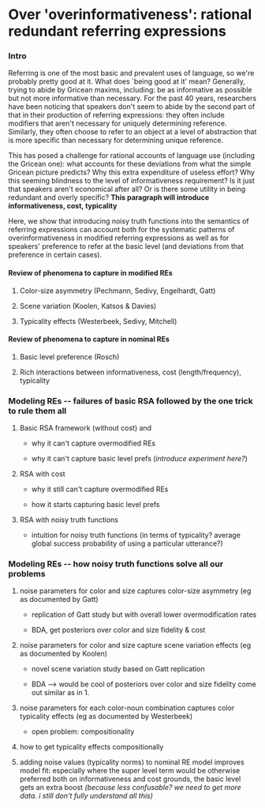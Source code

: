 # Over 'overinformativeness': rational redundant referring expressions

### Intro

Referring is one of the most basic and prevalent uses of language, so we're probably pretty good at it. What does `being good at it' mean? Generally, trying to abide by Gricean maxims, including: be as informative as possible but not more informative than necessary. For the past 40 years, researchers have been noticing that speakers don't seem to abide by the second part of that in their production of referring expressions: they often include modifiers that aren't necessary for uniquely determining reference. Similarly, they often choose to refer to an object at a level of abstraction that is more specific than necessary for determining unique reference. 
 
This has posed a challenge for rational accounts of language use (including the Gricean one): what accounts for these deviations from what the simple Gricean picture predicts? Why this extra expenditure of useless effort? Why this seeming blindness to the level of informativeness requirement? Is it just that speakers aren't economical after all? Or is there some utility in being redundant and overly specific? **This paragraph will introduce informativeness, cost, typicality**

Here, we show that introducing noisy truth functions into the semantics of referring expressions can account both for the systematic patterns of overinformativeness in modified referring expressions as well as for speakers' preference to refer at the basic level (and deviations from that preference in certain cases).

#### Review of phenomena to capture in modified REs

1. Color-size asymmetry (Pechmann, Sedivy, Engelhardt, Gatt)

2. Scene variation (Koolen, Katsos & Davies)

3. Typicality effects (Westerbeek, Sedivy, Mitchell)

#### Review of phenomena to capture in nominal REs

1. Basic level preference (Rosch)

2. Rich interactions between informativeness, cost (length/frequency), typicality


### Modeling REs -- failures of basic RSA followed by the one trick to rule them all

1. Basic RSA framework (without cost) and 

	- why it can't capture overmodified REs 
	
	- why it can't capture basic level prefs (*introduce experiment here?*)
	
2. RSA with cost

	- why it still can't capture overmodified REs
	
	- how it starts capturing basic level prefs	

3. RSA with noisy truth functions
	
	- intuition for noisy truth functions (in terms of typicality? average global success probability of using a particular utterance?)

### Modeling REs -- how noisy truth functions solve all our problems

1. noise parameters for color and size captures color-size asymmetry (eg as documented by Gatt)

	- replication of Gatt study but with overall lower overmodification rates
	
	- BDA, get posteriors over color and size fidelity & cost

2. noise parameters for color and size capture scene variation effects (eg as documented by Koolen)

	- novel scene variation study based on Gatt replication
	
	- BDA --> would be cool of posteriors over color and size fidelity come out similar as in 1.
	
3. noise parameters for each color-noun combination captures color typicality effects (eg as documented by Westerbeek)

	- open problem: compositionality

4. how to get typicality effects compositionally
		
5. adding noise values (typicality norms) to nominal RE model improves model fit: especially where the super level term would be otherwise preferred both on informativeness and cost grounds, the basic level gets an extra boost *(because less confusable? we need to get more data. i still don't fully understand all this)* 
 
